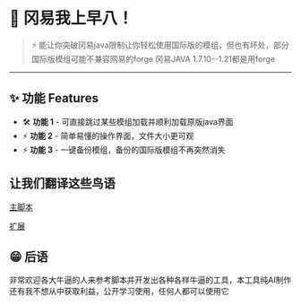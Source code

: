 # 🚀 冈易我上早八！
  
> ⚡ 能让你突破冈易java限制让你轻松使用国际版的模组，但也有坏处，部分国际版模组可能不兼容网易的forge
冈易JAVA 1.7.10--1.21都是用forge

---

## ✨ 功能 Features

- 🛠 **功能 1** - 可直接跳过某些模组加载并顺利加载原版java界面  
- ⚡ **功能 2** - 简单易懂的操作界面，文件大小更可观  
- ⚡ **功能 3** - 一键备份模组，备份的国际版模组不再突然消失

## 让我们翻译这些鸟语

[主脚本](images/1.png)

[扩展](images/2.png)



## 😁 后语  

非常欢迎各大牛逼的人来参考脚本并开发出各种各样牛逼的工具，本工具纯AI制作还有我不想从中获取利益，公开学习使用，任何人都可以使用它

